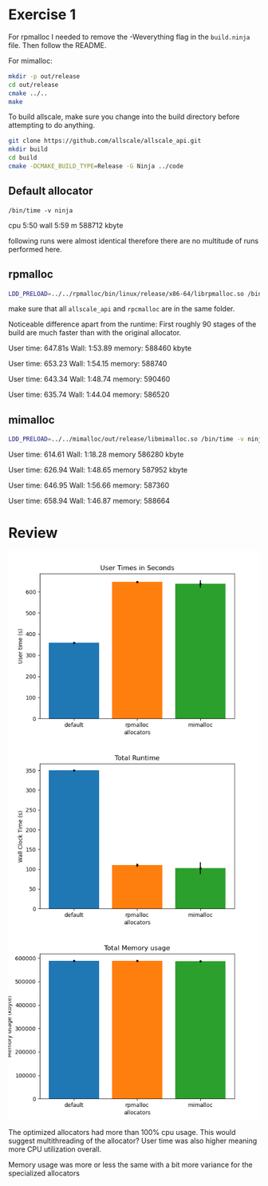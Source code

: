 # Exercise 1
For rpmalloc I needed to remove the -Weverything flag in the `build.ninja` file.
Then follow the README.

For mimalloc:
```bash
mkdir -p out/release
cd out/release
cmake ../..
make
```

To build allscale, make sure you change into the build directory before attempting to do anything.
```bash
git clone https://github.com/allscale/allscale_api.git
mkdir build
cd build
cmake -DCMAKE_BUILD_TYPE=Release -G Ninja ../code
```

## Default allocator

```
/bin/time -v ninja
```

cpu 5:50
wall 5:59 m
588712 kbyte

following runs were almost identical therefore there are no multitude of runs performed here.


## rpmalloc
```bash
LDD_PRELOAD=../../rpmalloc/bin/linux/release/x86-64/librpmalloc.so /bin/time -v ninja
```

make sure that all `allscale_api` and `rpcmalloc` are in the same folder.

Noticeable difference apart from the runtime: First roughly 90 stages of the build are much faster than with the original allocator.

User time: 647.81s
Wall: 1:53.89
memory: 588460 kbyte

User time: 653.23
Wall: 1:54.15
memory: 588740

User time: 643.34
Wall: 1:48.74
memory: 590460

User time: 635.74
Wall: 1:44.04
memory: 586520

## mimalloc
```bash
LDD_PRELOAD=../../mimalloc/out/release/libmimalloc.so /bin/time -v ninja
```

User time: 614.61
Wall: 1:18.28
memory 586280 kbyte

User time: 626.94
Wall: 1:48.65
memory 587952 kbyte

User time: 646.95
Wall: 1:56.66
memory: 587360

User time: 658.94
Wall: 1:46.87
memory: 588664


# Review
![user](./runtimes.png)
![wall](./wall_time.png)
![memory](./memory.png)

The optimized allocators had more than 100% cpu usage. This would suggest multithreading of the allocator?
User time was also higher meaning more CPU utilization overall.

Memory usage was more or less the same with a bit more variance for the specialized allocators
